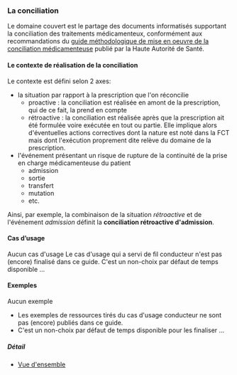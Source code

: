 ### La conciliation

Le domaine couvert est le partage des documents informatisés supportant la conciliation des traitements médicamenteux, conformément aux recommandations du [guide méthodologique de mise en oeuvre de la conciliation médicamenteuse](https://www.has-sante.fr/jcms/c_2736453/fr/mettre-en-oeuvre-la-conciliation-des-traitements-medicamenteux-en-etablissement-de-sante) publié par la Haute Autorité de Santé.

#### Le contexte de réalisation de la conciliation

Le contexte est défini selon 2 axes:

- la situation par rapport à la prescription que l'on réconcilie
  - proactive : la conciliation est réalisée en amont de la prescription, qui de ce fait, la prend en compte
  - rétroactive : la conciliation est réalisée après que la prescription ait été formulée voire exécutée en tout ou partie. Elle implique alors d'éventuelles actions correctives dont la nature est noté dans la FCT mais dont l'exécution proprement dite relève du domaine de la prescription.
- l'événement présentant un risque de rupture de la continuité de la prise en charge médicamenteuse du patient
  - admission
  - sortie
  - transfert
  - mutation
  - etc.

Ainsi, par exemple, la combinaison de la situation *rétroactive* et de l'événement *admission* définit la **conciliation rétroactive d'admission**.

#### Cas d’usage

Aucun cas d'usage
Le cas d'usage qui a servi de fil conducteur n'est pas (encore) finalisé dans ce guide.
C'est un non-choix par défaut de temps disponible …

#### Exemples

Aucun exemple

- Les exemples de ressources tirés du cas d'usage conducteur ne sont pas (encore) publiés dans ce guide.
- C'est un non-choix par défaut de temps disponible pour les finaliser ...

##### Détail

- [Vue d'ensemble](conciliation-VueEnsemble.html)



